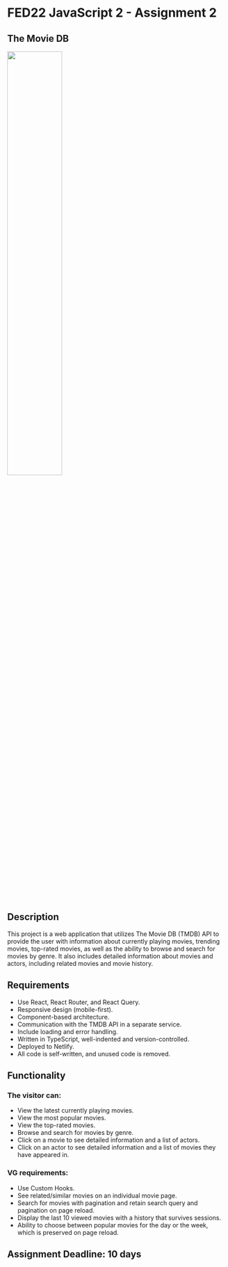 # FED22 JavaScript 2 - Assignment 2
## The Movie DB

<img src="https://media.giphy.com/media/oe1kFNiUhLcSA/giphy.gif" width="50%">

## Description

This project is a web application that utilizes The Movie DB (TMDB) API to provide the user with information about currently playing movies, trending movies, top-rated movies, as well as the ability to browse and search for movies by genre. It also includes detailed information about movies and actors, including related movies and movie history.

## Requirements

- Use React, React Router, and React Query.
- Responsive design (mobile-first).
- Component-based architecture.
- Communication with the TMDB API in a separate service.
- Include loading and error handling.
- Written in TypeScript, well-indented and version-controlled.
- Deployed to Netlify.
- All code is self-written, and unused code is removed.

## Functionality

### The visitor can:

- View the latest currently playing movies.
- View the most popular movies.
- View the top-rated movies.
- Browse and search for movies by genre.
- Click on a movie to see detailed information and a list of actors.
- Click on an actor to see detailed information and a list of movies they have appeared in.

### VG requirements:

- Use Custom Hooks.
- See related/similar movies on an individual movie page.
- Search for movies with pagination and retain search query and pagination on page reload.
- Display the last 10 viewed movies with a history that survives sessions.
- Ability to choose between popular movies for the day or the week, which is preserved on page reload.

## Assignment Deadline: 10 days


